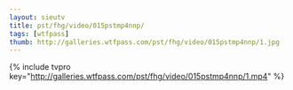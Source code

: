 ```yaml
--- 
layout: sieutv
title: pst/fhg/video/015pstmp4nnp/
tags: [wtfpass]
thumb: http://galleries.wtfpass.com/pst/fhg/video/015pstmp4nnp/1.jpg
---
```

{% include tvpro key="http://galleries.wtfpass.com/pst/fhg/video/015pstmp4nnp/1.mp4" %} 
